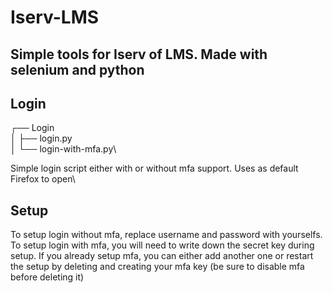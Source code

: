 # Iserv-LMS
 
## Simple tools for Iserv of LMS. Made with selenium and python

## Login
┌── Login\
│   ├── login.py\
│   └── login-with-mfa.py\

Simple login script either with or without mfa support. Uses as default Firefox to open\

## Setup

To setup login without mfa, replace username and password with yourselfs.\
To setup login with mfa, you will need to write down the secret key during setup. If you already setup mfa, you can either add another one or restart the setup by deleting and creating your mfa key (be sure to disable mfa before deleting it)